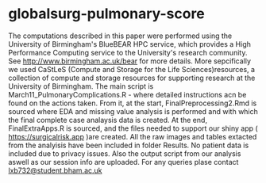 # globalsurg-pulmonary-score
The computations described in this paper were performed using the University of Birmingham's BlueBEAR HPC service, which provides a High Performance Computing service to the University's research community. See http://www.birmingham.ac.uk/bear for more details. More sepcifically we used CaStLeS (Compute and Storage for the Life Sciences)resources, a collection of compute and storage resources for supporting research at the University of Birmingham. 
The main script is March11_PulmonaryComplications.R - where detailed instructions acn be found on the actions taken. From it, at the start, FinalPreprocessing2.Rmd is sourced where EDA and missing value analysis is performed and with which the final complete case analaysis data is created. At the end, FinalExtraApps.R is sourced, and the files needed to support our shiny app ( https://surgicalrisk.app )are created. All the raw images and tables extacted from the analyisis have been included in folder Results. No patient data is included due to privacy issues. 
Also the output script from our analysis aswell as our session info are uploaded. 
For any queries plase contact lxb732@student.bham.ac.uk
